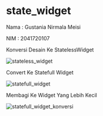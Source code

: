 # state_widget

Nama : Gustania Nirmala Meisi

NIM : 2041720107

Konversi Desain Ke StatelessWidget

![stateless_widget](https://user-images.githubusercontent.com/79148372/191494435-005c30ac-17fa-4d81-abb1-e177ac4ac799.jpg)

Convert Ke Statefull Widget

![statefull_widget](https://user-images.githubusercontent.com/79148372/191512580-7e2ca66a-4117-48ef-a176-c740e234b72f.jpg)

Membagi Ke Widget Yang Lebih Kecil

![statefull_widget_konversi](https://user-images.githubusercontent.com/79148372/191512699-bb555fa4-3e5b-45cc-b312-69e5e3069625.jpg)
